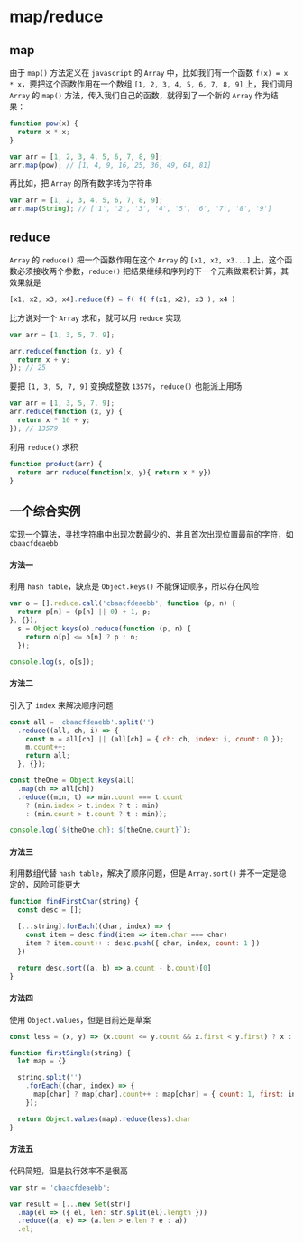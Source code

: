 # map/reduce

## map

由于 `map()` 方法定义在 `javascript` 的 `Array` 中，比如我们有一个函数 `f(x) = x * x`，要把这个函数作用在一个数组 `[1, 2, 3, 4, 5, 6, 7, 8, 9]` 上，我们调用 `Array` 的 `map()` 方法，传入我们自己的函数，就得到了一个新的 `Array` 作为结果：

```js
function pow(x) {
  return x * x;
}

var arr = [1, 2, 3, 4, 5, 6, 7, 8, 9];
arr.map(pow); // [1, 4, 9, 16, 25, 36, 49, 64, 81]
```

再比如，把 `Array` 的所有数字转为字符串

```js
var arr = [1, 2, 3, 4, 5, 6, 7, 8, 9];
arr.map(String); // ['1', '2', '3', '4', '5', '6', '7', '8', '9']
```




## reduce

`Array` 的 `reduce()` 把一个函数作用在这个 `Array` 的 `[x1, x2, x3...]` 上，这个函数必须接收两个参数，`reduce()` 把结果继续和序列的下一个元素做累积计算，其效果就是

```js
[x1, x2, x3, x4].reduce(f) = f( f( f(x1, x2), x3 ), x4 )
```

比方说对一个 `Array` 求和，就可以用 `reduce` 实现

```js
var arr = [1, 3, 5, 7, 9];

arr.reduce(function (x, y) {
  return x + y;
}); // 25
```

要把 `[1, 3, 5, 7, 9]` 变换成整数 `13579`，`reduce()` 也能派上用场

```js
var arr = [1, 3, 5, 7, 9];
arr.reduce(function (x, y) {
  return x * 10 + y;
}); // 13579
```

利用 `reduce()` 求积

```js
function product(arr) {
  return arr.reduce(function(x, y){ return x * y})
}
```



## 一个综合实例

实现一个算法，寻找字符串中出现次数最少的、并且首次出现位置最前的字符，如 `cbaacfdeaebb`

#### 方法一

利用 `hash table`，缺点是 `Object.keys()` 不能保证顺序，所以存在风险

```js
var o = [].reduce.call('cbaacfdeaebb', function (p, n) {
  return p[n] = (p[n] || 0) + 1, p;
}, {}),
  s = Object.keys(o).reduce(function (p, n) {
    return o[p] <= o[n] ? p : n;
  });

console.log(s, o[s]);
```

#### 方法二

引入了 `index` 来解决顺序问题

```js
const all = 'cbaacfdeaebb'.split('')
  .reduce((all, ch, i) => {
    const m = all[ch] || (all[ch] = { ch: ch, index: i, count: 0 });
    m.count++;
    return all;
  }, {});

const theOne = Object.keys(all)
  .map(ch => all[ch])
  .reduce((min, t) => min.count === t.count
    ? (min.index > t.index ? t : min)
    : (min.count > t.count ? t : min));

console.log(`${theOne.ch}: ${theOne.count}`);
```

#### 方法三

利用数组代替 `hash table`，解决了顺序问题，但是 `Array.sort()` 并不一定是稳定的，风险可能更大

```js
function findFirstChar(string) {
  const desc = [];

  [...string].forEach((char, index) => {
    const item = desc.find(item => item.char === char)
    item ? item.count++ : desc.push({ char, index, count: 1 })
  })

  return desc.sort((a, b) => a.count - b.count)[0]
}
```

#### 方法四

使用 `Object.values`，但是目前还是草案

```js
const less = (x, y) => (x.count <= y.count && x.first < y.first) ? x : y;

function firstSingle(string) {
  let map = {}

  string.split('')
    .forEach((char, index) => {
      map[char] ? map[char].count++ : map[char] = { count: 1, first: index, char }
    });

  return Object.values(map).reduce(less).char
}
```


#### 方法五

代码简短，但是执行效率不是很高

```js
var str = 'cbaacfdeaebb';

var result = [...new Set(str)]
  .map(el => ({ el, len: str.split(el).length }))
  .reduce((a, e) => (a.len > e.len ? e : a))
  .el;
```


